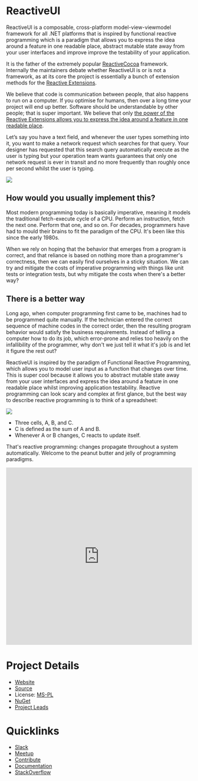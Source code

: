 # ReactiveUI

ReactiveUI is a composable, cross-platform model-view-viewmodel framework for all .NET platforms that is inspired by functional reactive programming which is a paradigm that allows you to express the idea around a feature in one readable place, abstract mutable state away from your user interfaces and improve improve the testability of your application.

It is the father of the extremely popular <a href="https://github.com/ReactiveCocoa/">ReactiveCocoa</a> framework. Internally the maintainers debate whether ReactiveUI is or is not a framework, as at its core the project is essentially a bunch of extension methods for the <a href="https://dotnetfoundation.org/reactive-extensions-for-net">Reactive Extensions</a>.

We believe that code is communication between people, that also happens to run on a computer. If you optimise for humans, then over a long time your project will end up better. Software should be understandable by other people; that is super important. We believe that only <a href="https://www.youtube.com/watch?v=5DZ8nC0ENdg" target="_blank">the power of the Reactive Extensions allows you to express the idea around a feature in one readable place</a>.

Let’s say you have a text field, and whenever the user types something into it, you want to make a network request which searches for that query. Your designer has requested that this search query automatically execute as the user is typing but your operation team wants guarantees that only one network request is ever in transit and no more frequently than roughly once per second whilst the user is typing.</p>

<img src="https://reactiveui.net/docs/search-autocomplete.gif" />

## How would you usually implement this?

Most modern programming today is basically imperative, meaning it models the traditional fetch-execute cycle of a CPU. Perform an instruction, fetch the next one. Perform that one, and so on. For decades, programmers have had to mould their brains to fit the paradigm of the CPU. It's been like this since the early 1980s.

When we rely on hoping that the behavior that emerges from a program is correct, and that reliance is based on nothing more than a programmer's correctness, then we can easily find ourselves in a sticky situation. We can try and mitigate the costs of imperative programming with things like unit tests or integration tests, but why mitigate the costs when there's a better way?

## There is a better way

Long ago, when computer programming first came to be, machines had to be programmed quite manually. If the technician entered the correct sequence of machine codes in the correct order, then the resulting program behavior would satisfy the business requirements.  Instead of telling a computer how to do its job, which error-prone and relies too heavily on the infallibility of the programmer, why don't we just tell it what it's job is and let it figure the rest out?

ReactiveUI is inspired by the paradigm of Functional Reactive Programming, which allows you to model user input as a function that changes over time. This is super cool because it allows you to abstract mutable state away from your user interfaces and express the idea around a feature in one readable place whilst improving application testability. Reactive programming can look scary and complex at first glance, but the best way to describe reactive programming is to think of a spreadsheet:

<img src="https://reactiveui.net/docs/frp-excel.gif" />


<ul>
    <li>Three cells, A, B, and C.</li>
    <li>C is defined as the sum of A and B.</li>
    <li>Whenever A or B changes, C reacts to update itself.</li>
</ul>

<p>That's reactive programming: changes propagate throughout a system automatically. Welcome to the peanut butter and jelly of programming paradigms.</p>

<iframe width="100%" height="480" src="https://www.youtube.com/embed/DYEbUF4xs1Q" frameborder="0" allowfullscreen></iframe>

# Project Details

* [Website](https://www.reactiveui.net)
* [Source](https://github.com/reactiveui/reactiveui)
* License: [MS-PL](https://github.com/reactiveui/reactiveui/blob/master/LICENSE)
* [NuGet](https://www.nuget.org/packages/reactiveui)
* [Project Leads](https://github.com/reactiveui/reactiveui/#core-team)

# Quicklinks

* [Slack](https://reactiveui.net/slack)
* [Meetup](https://reactiveui.net/meetup)
* [Contribute](https://reactiveui.net/contribute)
* [Documentation](https://reactiveui.net/docs)
* [StackOverflow](https://reactiveui.net/stack-overflow)
